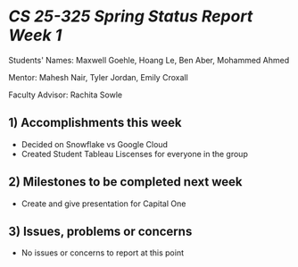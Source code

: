 # *CS 25-325 Spring Status Report Week 1*

Students' Names: Maxwell Goehle, Hoang Le, Ben Aber, Mohammed Ahmed

Mentor: Mahesh Nair, Tyler Jordan, Emily Croxall

Faculty Advisor: Rachita Sowle

 ## 1) Accomplishments this week ##
   - Decided on Snowflake vs Google Cloud
   - Created Student Tableau Liscenses for everyone in the group
## 2) Milestones to be completed next week ##
   - Create and give presentation for Capital One
## 3) Issues, problems or concerns ## 
   - No issues or concerns to report at this point

